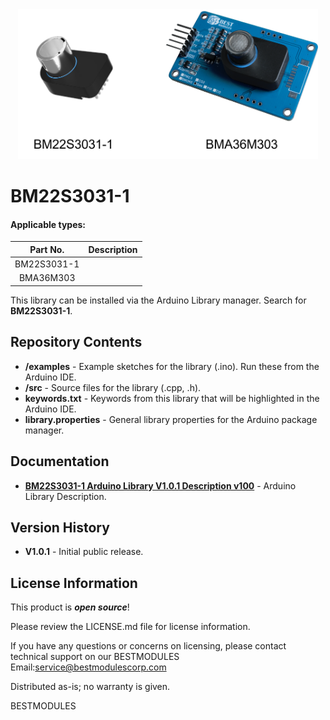 <div align=center>
<img src="https://github.com/BestModules-Libraries/img/blob/main/BM22S3031-1_BMA36M303_V1.0.png" width="480" height="240"> 
</div> 

BM22S3031-1
===========================================================

#### Applicable types:
<div align=center>

|Part No.   |Description                   |
|:---------:|:----------------------------:|
|BM22S3031-1||
|BMA36M303  |  |

</div> 

This library can be installed via the Arduino Library manager. Search for **BM22S3031-1**. 

Repository Contents
-------------------

* **/examples** - Example sketches for the library (.ino). Run these from the Arduino IDE. 
* **/src** - Source files for the library (.cpp, .h).
* **keywords.txt** - Keywords from this library that will be highlighted in the Arduino IDE. 
* **library.properties** - General library properties for the Arduino package manager. 

Documentation 
-------------------

* **[BM22S3031-1 Arduino Library V1.0.1 Description v100]( https://www.bestmodulescorp.com/bm22s3031-1.html#tab-product2 )** - Arduino Library Description.

Version History  
-------------------

* **V1.0.1** - Initial public release.

License Information
-------------------

This product is _**open source**_! 

Please review the LICENSE.md file for license information. 

If you have any questions or concerns on licensing, please contact technical support on our BESTMODULES Email:service@bestmodulescorp.com

Distributed as-is; no warranty is given.

BESTMODULES
